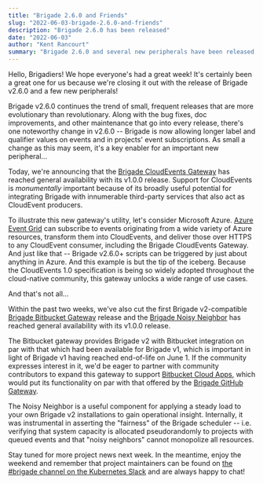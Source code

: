 ```yaml
---
title: "Brigade 2.6.0 and Friends"
slug: "2022-06-03-brigade-2.6.0-and-friends"
description: "Brigade 2.6.0 has been released"
date: "2022-06-03"
author: "Kent Rancourt"
summary: "Brigade 2.6.0 and several new peripherals have been released!"
---
```


Hello, Brigadiers! We hope everyone's had a great week! It's certainly been a
great one for us because we're closing it out with the release of Brigade v2.6.0
and a few new peripherals!

Brigade v2.6.0 continues the trend of small, frequent releases that are more
evolutionary than revolutionary. Along with the bug fixes, doc improvements, and
other maintenance that go into every release, there's one noteworthy change in
v2.6.0 -- Brigade is now allowing longer label and qualifier values on events
and in projects' event subscriptions. As small a change as this may seem, it's a
key enabler for an important new peripheral...

Today, we're announcing that the
[Brigade CloudEvents Gateway](https://github.com/brigadecore/brigade-cloudevents-gateway)
has reached general availability with its v1.0.0 release. Support for
CloudEvents is _monumentally_ important because of its broadly useful potential
for integrating Brigade with innumerable third-party services that also act as
CloudEvent producers.

To illustrate this new gateway's utility, let's consider Microsoft Azure.
[Azure Event Grid](https://docs.microsoft.com/en-us/azure/event-grid/overview)
can subscribe to events originating from a wide variety of Azure resources,
transform them into CloudEvents, and deliver those over HTTPS to any CloudEvent
consumer, including the Brigade CloudEvents Gateway. And just like that --
Brigade v2.6.0+ scripts can be triggered by just about anything in Azure. And
this example is but the tip of the iceberg. Because the CloudEvents 1.0
specification is being so widely adopted throughout the cloud-native community,
this gateway unlocks a wide range of use cases.

And that's not all...

Within the past two weeks, we've also cut the first Brigade v2-compatible
[Brigade Bitbucket Gateway](https://github.com/brigadecore/brigade-bitbucket-gateway)
release and the
[Brigade Noisy Neighbor](https://github.com/brigadecore/brigade-noisy-neighbor)
has reached general availability with its v1.0.0 release.

The Bitbucket gateway provides Brigade v2 with Bitbucket integration on par with
that which had been available for Brigade v1, which is important in light of
Brigade v1 having reached end-of-life on June 1. If the community expresses
interest in it, we'd be eager to partner with community contributors to expand
this gateway to support
[Bitbucket Cloud Apps](https://support.atlassian.com/bitbucket-cloud/docs/bitbucket-cloud-apps-overview/),
which would put its functionality on par with that offered by the
[Brigade GitHub Gateway](https://github.com/brigadecore/brigade-github-gateway).

The Noisy Neighbor is a useful component for applying a steady load to your own
Brigade v2 installations to gain operational insight. Internally, it was
instrumental in asserting the "fairness" of the Brigade scheduler -- i.e.
verifying that system capacity is allocated pseudorandomly to projects with
queued events and that "noisy neighbors" cannot monopolize all resources.

Stay tuned for more project news next week. In the meantime, enjoy the weekend
and remember that project maintainers can be found on
[the #brigade channel on the Kubernetes Slack](https://slack.brigade.sh)
and are always happy to chat!
